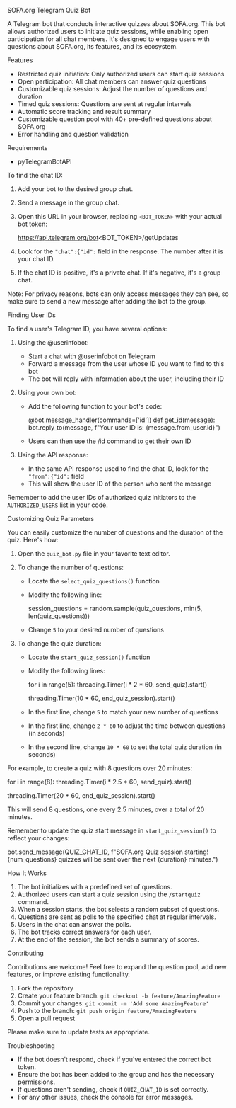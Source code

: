 SOFA.org Telegram Quiz Bot

A Telegram bot that conducts interactive quizzes about SOFA.org. This bot allows authorized users to initiate quiz sessions, while enabling open participation for all chat members. It's designed to engage users with questions about SOFA.org, its features, and its ecosystem.

Features

- Restricted quiz initiation: Only authorized users can start quiz sessions
- Open participation: All chat members can answer quiz questions
- Customizable quiz sessions: Adjust the number of questions and duration
- Timed quiz sessions: Questions are sent at regular intervals
- Automatic score tracking and result summary
- Customizable question pool with 40+ pre-defined questions about SOFA.org
- Error handling and question validation

Requirements

- pyTelegramBotAPI

To find the chat ID:

1. Add your bot to the desired group chat.
2. Send a message in the group chat.
3. Open this URL in your browser, replacing `<BOT_TOKEN>` with your actual bot token:

   https://api.telegram.org/bot<BOT_TOKEN>/getUpdates

4. Look for the `"chat":{"id":` field in the response. The number after it is your chat ID.
5. If the chat ID is positive, it's a private chat. If it's negative, it's a group chat.

Note: For privacy reasons, bots can only access messages they can see, so make sure to send a new message after adding the bot to the group.

Finding User IDs

To find a user's Telegram ID, you have several options:

1. Using the @userinfobot:
   - Start a chat with @userinfobot on Telegram
   - Forward a message from the user whose ID you want to find to this bot
   - The bot will reply with information about the user, including their ID

2. Using your own bot:
   - Add the following function to your bot's code:

     @bot.message_handler(commands=['id'])
     def get_id(message):
         bot.reply_to(message, f"Your user ID is: {message.from_user.id}")

   - Users can then use the /id command to get their own ID

3. Using the API response:
   - In the same API response used to find the chat ID, look for the `"from":{"id":` field
   - This will show the user ID of the person who sent the message

Remember to add the user IDs of authorized quiz initiators to the `AUTHORIZED_USERS` list in your code.

Customizing Quiz Parameters

You can easily customize the number of questions and the duration of the quiz. Here's how:

1. Open the `quiz_bot.py` file in your favorite text editor.

2. To change the number of questions:
   - Locate the `select_quiz_questions()` function
   - Modify the following line:
     
     session_questions = random.sample(quiz_questions, min(5, len(quiz_questions)))

   - Change `5` to your desired number of questions

3. To change the quiz duration:
   - Locate the `start_quiz_session()` function
   - Modify the following lines:

     for i in range(5):
         threading.Timer(i * 2 * 60, send_quiz).start()
     
     threading.Timer(10 * 60, end_quiz_session).start()

   - In the first line, change `5` to match your new number of questions
   - In the first line, change `2 * 60` to adjust the time between questions (in seconds)
   - In the second line, change `10 * 60` to set the total quiz duration (in seconds)

For example, to create a quiz with 8 questions over 20 minutes:


for i in range(8):
    threading.Timer(i * 2.5 * 60, send_quiz).start()

threading.Timer(20 * 60, end_quiz_session).start()


This will send 8 questions, one every 2.5 minutes, over a total of 20 minutes.

Remember to update the quiz start message in `start_quiz_session()` to reflect your changes:


bot.send_message(QUIZ_CHAT_ID, f"SOFA.org Quiz session starting! {num_questions} quizzes will be sent over the next {duration} minutes.")


How It Works

1. The bot initializes with a predefined set of questions.
2. Authorized users can start a quiz session using the `/startquiz` command.
3. When a session starts, the bot selects a random subset of questions.
4. Questions are sent as polls to the specified chat at regular intervals.
5. Users in the chat can answer the polls.
6. The bot tracks correct answers for each user.
7. At the end of the session, the bot sends a summary of scores.

Contributing

Contributions are welcome! Feel free to expand the question pool, add new features, or improve existing functionality.

1. Fork the repository
2. Create your feature branch: `git checkout -b feature/AmazingFeature`
3. Commit your changes: `git commit -m 'Add some AmazingFeature'`
4. Push to the branch: `git push origin feature/AmazingFeature`
5. Open a pull request

Please make sure to update tests as appropriate.

Troubleshooting

- If the bot doesn't respond, check if you've entered the correct bot token.
- Ensure the bot has been added to the group and has the necessary permissions.
- If questions aren't sending, check if `QUIZ_CHAT_ID` is set correctly.
- For any other issues, check the console for error messages.
